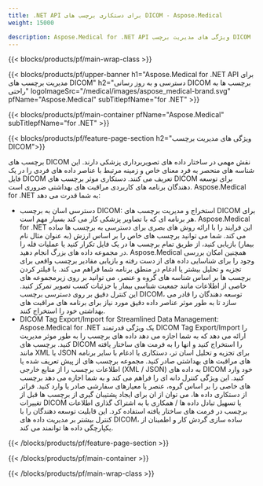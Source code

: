 ```yaml
---
title: .NET API برای دستکاری برچسب های DICOM - Aspose.Medical
weight: 15000

description: Aspose.Medical for .NET API ویژگی های مدیریت برچسب DICOM
---
```


{{< blocks/products/pf/main-wrap-class >}}

{{< blocks/products/pf/upper-banner h1="Aspose.Medical for .NET API برای مدیریت برچسب های DICOM" h2="دسترسی و به روز رسانی DICOM برچسب ها به راحتی" logoImageSrc="/medical/images/aspose_medical-brand.svg" pfName="Aspose.Medical" subTitlepfName="for .NET" >}}

{{< blocks/products/pf/main-container pfName="Aspose.Medical" subTitlepfName="for .NET" >}}

{{< blocks/products/pf/feature-page-section h2="ویژگی های مدیریت برچسب DICOM">}}

<p>برچسب های DICOM نقش مهمی در ساختار داده های تصویربرداری پزشکی دارند. این شناسه های منحصر به فرد معنای خاص و زمینه مرتبط با عناصر داده های فردی را در یک فایل DICOM تعریف می کنند. دستکاری موثر برچسب های DICOM برای توسعه دهندگان برنامه های کاربردی مراقبت های بهداشتی ضروری است. Aspose.Medical for .NET به شما قدرت می دهد:</p>

<ul>
<li>دسترسی اسان به برچسب DICOM: استخراج و مدیریت برچسب های DICOM برای هر برنامه ای که با تصاویر پزشکی کار می کند بسیار مهم است. Aspose.Medical for .NET این فرایند را با ارائه روش های بصری برای دسترسی به برچسب ها ساده می کند. شما می توانید برچسب های خاص را بر اساس ارزش (به عنوان مثال نام بیمار) بازیابی کنید، از طریق تمام برچسب ها در یک فایل تکرار کنید یا عملیات فله را در مجموعه داده های بزرگ انجام دهید. Aspose.Medical همچنین امکان بررسی وجود را برای شناسایی داده های از دست رفته و بازیابی مقادیر برچسب واقعی برای تجزیه و تحلیل بیشتر یا ادغام در منطق برنامه شما فراهم می کند. با فیلتر کردن برچسب ها بر اساس شناسه های گروه و عنصر، می توانید بر روی زیرمجموعه های خاصی از اطلاعات مانند جمعیت شناسی بیمار یا جزئیات کسب تصویر تمرکز کنید. این کنترل دقیق بر روی دسترسی برچسب DICOM، توسعه دهندگان را قادر می سازد تا به طور موثر عناصر داده دقیق مورد نیاز برای برنامه های مراقبت های بهداشتی خود را استخراج کنند.</li>
<li>DICOM Tag Export/Import for Streamlined Data Management: Aspose.Medical for .NET یک ویژگی قدرتمند DICOM Tag Export/Import را ارائه می دهد که به شما اجازه می دهد داده های برچسب را به طور موثر مدیریت کنید. برچسب های DICOM را استخراج کنید و انها را به فرمت های ساختار یافته مانند XML یا JSON برای تجزیه و تحلیل اسان تر، دستکاری یا ادغام با سایر برنامه های مراقبت های بهداشتی صادر کنید. مجموعه برچسب های از پیش تعریف شده یا اطلاعات برچسب را از منابع خارجی (XML / JSON) به داده های DICOM خود وارد کنید. این ویژگی کنترل دانه ای را فراهم می کند و به شما اجازه می دهد برچسب های خاصی را بر اساس گروه، عنصر یا معیارهای سفارشی صادر یا وارد کنید. فراتر از دستکاری داده ها، می توان از ان برای ایجاد پشتیبان گیری از برچسب ها قبل از تغییرات DICOM یا تسهیل تبادل داده ها / همکاری با به اشتراک گذاری اطلاعات برچسب در فرمت های ساختار یافته استفاده کرد. این قابلیت توسعه دهندگان را با کنترل بیشتر بر مدیریت داده های DICOM، ساده سازی گردش کار و اطمینان از یکپارچگی داده ها توانمند می کند.</li>
</ul>

{{< /blocks/products/pf/feature-page-section >}}

{{< /blocks/products/pf/main-container >}}

{{< /blocks/products/pf/main-wrap-class >}}